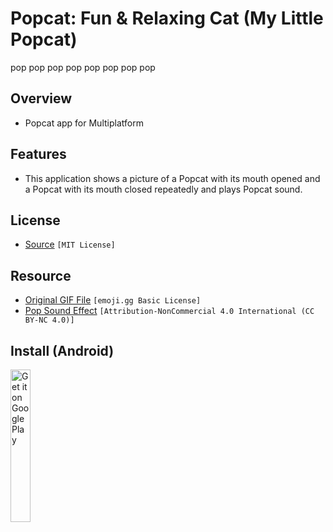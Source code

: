 # Popcat: Fun & Relaxing Cat (My Little Popcat)
pop pop pop pop pop pop pop pop

## Overview
 - Popcat app for Multiplatform

## Features
 - This application shows a picture of a Popcat with its mouth opened and a Popcat with its mouth closed repeatedly and plays Popcat sound.

## License
 - [Source](LICENSE) `[MIT License]`

## Resource
 - [Original GIF File](https://emoji.gg/emoji/9850_pop_pop_cat) `[emoji.gg Basic License]`
 - [Pop Sound Effect](https://orangefreesounds.com/pop-sound-effect/) `[Attribution-NonCommercial 4.0 International (CC BY-NC 4.0)]`

## Install (Android)
[ <img src='https://play.google.com/intl/en_us/badges/static/images/badges/en_badge_web_generic.png' width="25%" alt="Get it on Google Play"/> ](https://play.google.com/store/apps/details?id=com.miniprime1.MyLittlePopcat)

